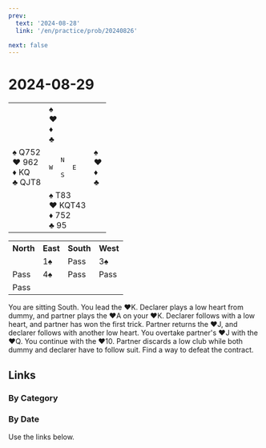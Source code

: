 ```yaml
---
prev:
  text: '2024-08-28'
  link: '/en/practice/prob/20240826'

next: false
---
```


# 2024-08-29

<table class="deal">
	<tr>
		<td></td>
		<td>♠ <br>♥ <br>♦ <br>♣ </td>
		<td></td>
	</tr>
	<tr>
		<td>♠ Q752<br>♥ 962<br>♦ KQ<br>♣ QJT8</td>
		<td><pre>   N<br>W     E<br>   S</pre></td>
		<td>♠ <br>♥ <br>♦ <br>♣ </td>
	</tr>
	<tr>
		<td></td>
		<td>♠ T83<br>♥ KQT43<br>♦ 752<br>♣ 95</td>
		<td></td>
	</tr>
</table>

<table class="auction">
	<tr>
		<th>North</th>
		<th>East</th>
		<th>South</th>
		<th>West</th>
	</tr>
	<tr>
		<td></td>
		<td>1♠</td>
		<td>Pass</td>
		<td>3♠</td>
	</tr>
	<tr>
		<td>Pass</td>
		<td>4♠</td>
		<td>Pass</td>
		<td>Pass</td>
	</tr>
	<tr>
		<td>Pass</td>
		<td></td>
		<td></td>
		<td></td>
	</tr>
</table>

You are sitting South. You lead the ♥K. Declarer plays a low heart from dummy, and partner plays the ♥A on your ♥K. Declarer follows with a low heart, and partner has won the first trick. Partner returns the ♥J, and declarer follows with another low heart. You overtake partner's ♥J with the ♥Q. You continue with the ♥10. Partner discards a low club while both dummy and declarer have to follow suit. Find a way to defeat the contract.

## Links

[<Badge type="tip" text="Check Solution"/>](/en/learning/prob/20240829)

### By Category

[<Badge type="tip" text="<--"/>](/en/practice/prob/20240827)
[<Badge type="tip" text="Calendar"/>](/en/practice/calendar/202408)
[<Badge type="info" text="-->"/>](/en/practice/prob/20240829#links)

### By Date

Use the links below.